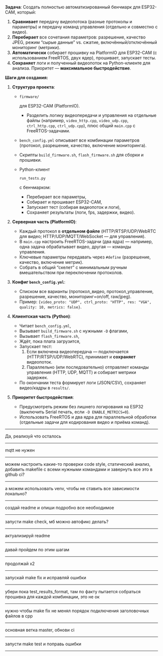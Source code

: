 **Задача**: Создать полностью автоматизированный бенчмарк для ESP32-CAM, который:

1. **Сравнивает** передачу видеопотока (разные протоколы и параметры) и передачу команд управления (отдельно и совместно с видео).
2. **Перебирает** все сочетания параметров: разрешение, качество JPEG, режим “сырые данные” vs. сжатие, включённый/отключённый мониторинг (метрики).
3. **Автоматически** собирает прошивку на PlatformIO для ESP32-CAM (с использованием FreeRTOS, двух ядер), прошивает, запускает тесты.
4. **Сохраняет** логи и полученный видеопоток на Python-клиенте для анализа. Приоритет — **максимальное быстродействие**.

**Шаги для создания:**

1. **Структура проекта**:

   - ```
     firmware/
     ```

      для ESP32-CAM (PlatformIO).

     - Разделить логику видеопередачи и управления на отдельные файлы (например, `video_http.cpp`, `video_udp.cpp`, `ctrl_http.cpp`, `ctrl_udp.cpp`), плюс общий `main.cpp` с FreeRTOS-задачами.

   - `bench_config.yml` описывает все комбинации параметров (протокол, разрешение, качество, включение мониторинга).

   - Скрипты `build_firmware.sh`, `flash_firmware.sh` для сборки и прошивки.

   - Python-клиент 

     ```
     run_tests.py
     ```

      c бенчмарком:

     - Перебирает все параметры,
     - Собирает и прошивает ESP32-CAM,
     - Запускает тест (собирая видеопоток и логи),
     - Сохраняет результаты (логи, fps, задержки, видео).

2. **Серверная часть (PlatformIO)**:

   - Каждый протокол в **отдельном файле** (HTTP/RTSP/UDP/WebRTC для видео; HTTP/UDP/MQTT/WebSocket — для управления).
   - В `main.cpp` настроить FreeRTOS-задачи (два ядра) — например, одна задача обрабатывает видео, другая — команды управления.
   - Ключевые параметры передавать через `#define` (разрешение, качество, включение метрик).
   - Собрать в общий “скелет” с минимальным ручным вмешательством при переключении протоколов.

3. **Конфиг `bench_config.yml`**:

   - Списком все варианты (протокол_видео, протокол_управление, разрешение, качество, мониторинг=on/off, raw/jpeg).
   - Пример: `{video_proto: "UDP", ctrl_proto: "HTTP", res: "VGA", quality: 10, metrics: false}`.

4. **Клиентская часть (Python)**:

   - Читает `bench_config.yml`,
   - Вызывает `build_firmware.sh` с нужными `-D` флагами,
   - Вызывает `flash_firmware.sh`,
   - Ждёт, пока плата загрузится,
   - Запускает тест:
     1. Если включена видеопередача — подключается (HTTP/RTSP/UDP/WebRTC), принимает и **сохраняет** видеопоток.
     2. Параллельно (или последовательно) отправляет команды управления (HTTP, UDP, MQTT) и собирает метрики задержек.
   - По окончании теста формирует логи (JSON/CSV), сохраняет видео/кадры в `results/`.

5. **Приоритет быстродействия**:

   - Предусмотреть режим без лишнего логирования на ESP32 (выключить Serial печать, если `-D ENABLE_METRICS=0`).
   - Использовать FreeRTOS и два ядра для параллельной обработки (отдельные задачи для кодирования видео и приёма команд).

---

Да, реализуй что осталось

---

mqtt не нужен

---

можем настроить какие-то проверки code style, статический анализ, добавить makefile с всеми нужными командами и завернуть все это в github ci?

---

а можем использовать venv, чтобы не ставить все зависимости локально?

---

создай readme и опиши подробно все необходимое 

---

запусти make check, мб можно автофикс делать?

---

актуализируй readme

---

давай пройдем по этим шагам

---

продолжай x2

---

запускай make fix и исправляй ошибки

---

убери пока test_results_format, там по факту пытается собраться прошивка для каждой комбинации, это не ок

---

нужно чтобы make fix не менял порядок подключения заголовочных файлов в cpp

---

основная ветка master, обнови ci

---

запусти make test и поправь ошибки

---

